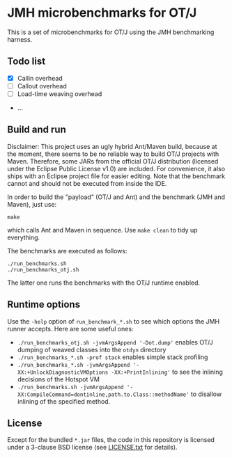 # JMH microbenchmarks for OT/J 

This is a set of microbenchmarks for OT/J using the JMH benchmarking harness.

## Todo list

- [x] Callin overhead
- [ ] Callout overhead
- [ ] Load-time weaving overhead
- ...


## Build and run

Disclaimer: This project uses an ugly hybrid Ant/Maven build, because at the moment, there seems to
be no reliable way to build OT/J projects with Maven. Therefore, some JARs from the official OT/J
distribution (licensed under the Eclipse Public License v1.0) are included. For convenience, it also
ships with an Eclipse project file for easier editing. Note that the benchmark cannot and should
not be executed from inside the IDE.

In order to build the "payload" (OT/J and Ant) and the benchmark (JMH and Maven), just use:

    make

which calls Ant and Maven in sequence. Use `make clean` to tidy up everything.

The benchmarks are executed as follows:

    ./run_benchmarks.sh
    ./run_benchmarks_otj.sh

The latter one runs the benchmarks with the OT/J runtime enabled.


## Runtime options

Use the `-help` option of `run_benchmark_*.sh` to see which options the JMH runner accepts.
Here are some useful ones:

- `./run_benchmarks_otj.sh -jvmArgsAppend '-Dot.dump'` enables OT/J dumping of weaved classes into
  the `otdyn` directory
- `./run_benchmarks_*.sh -prof stack` enables simple stack profiling
- `./run_benchmarks_*.sh -jvmArgsAppend '-XX:+UnlockDiagnosticVMOptions -XX:+PrintInlining'` to see
  the inlining decisions of the Hotspot VM
- `./run_benchmarks.sh -jvmArgsAppend '-XX:CompileCommand=dontinline,path.to.Class::methodName'`
  to disallow inlining of the specified method.


## License

Except for the bundled `*.jar` files, the code in this repository is licensed under a 3-clause BSD
license (see [LICENSE.txt](LICENSE.txt) for details).
